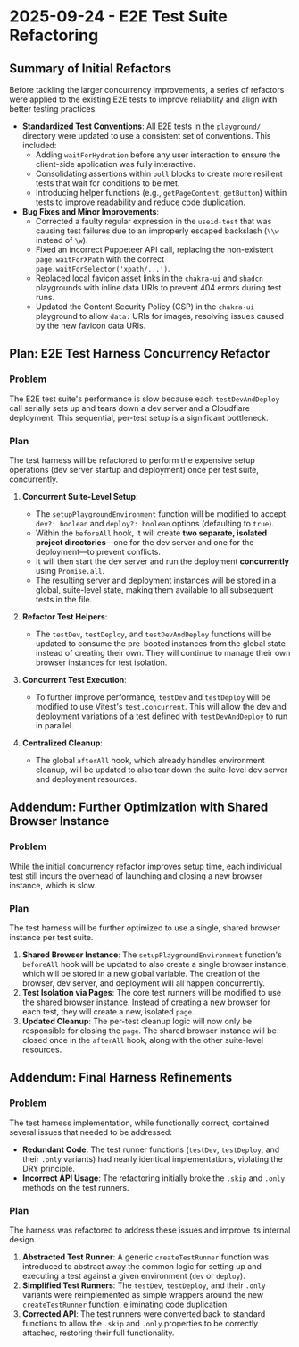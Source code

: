 # 2025-09-24 - E2E Test Suite Refactoring

## Summary of Initial Refactors

Before tackling the larger concurrency improvements, a series of refactors were applied to the existing E2E tests to improve reliability and align with better testing practices.

- **Standardized Test Conventions**: All E2E tests in the `playground/` directory were updated to use a consistent set of conventions. This included:
  - Adding `waitForHydration` before any user interaction to ensure the client-side application was fully interactive.
  - Consolidating assertions within `poll` blocks to create more resilient tests that wait for conditions to be met.
  - Introducing helper functions (e.g., `getPageContent`, `getButton`) within tests to improve readability and reduce code duplication.
- **Bug Fixes and Minor Improvements**:
  - Corrected a faulty regular expression in the `useid-test` that was causing test failures due to an improperly escaped backslash (`\\w` instead of `\w`).
  - Fixed an incorrect Puppeteer API call, replacing the non-existent `page.waitForXPath` with the correct `page.waitForSelector('xpath/...')`.
  - Replaced local favicon asset links in the `chakra-ui` and `shadcn` playgrounds with inline data URIs to prevent 404 errors during test runs.
  - Updated the Content Security Policy (CSP) in the `chakra-ui` playground to allow `data:` URIs for images, resolving issues caused by the new favicon data URIs.

## Plan: E2E Test Harness Concurrency Refactor

### Problem

The E2E test suite's performance is slow because each `testDevAndDeploy` call serially sets up and tears down a dev server and a Cloudflare deployment. This sequential, per-test setup is a significant bottleneck.

### Plan

The test harness will be refactored to perform the expensive setup operations (dev server startup and deployment) once per test suite, concurrently.

1.  **Concurrent Suite-Level Setup**:
    - The `setupPlaygroundEnvironment` function will be modified to accept `dev?: boolean` and `deploy?: boolean` options (defaulting to `true`).
    - Within the `beforeAll` hook, it will create **two separate, isolated project directories**—one for the dev server and one for the deployment—to prevent conflicts.
    - It will then start the dev server and run the deployment **concurrently** using `Promise.all`.
    - The resulting server and deployment instances will be stored in a global, suite-level state, making them available to all subsequent tests in the file.

2.  **Refactor Test Helpers**:
    - The `testDev`, `testDeploy`, and `testDevAndDeploy` functions will be updated to consume the pre-booted instances from the global state instead of creating their own. They will continue to manage their own browser instances for test isolation.

3.  **Concurrent Test Execution**:
    - To further improve performance, `testDev` and `testDeploy` will be modified to use Vitest's `test.concurrent`. This will allow the dev and deployment variations of a test defined with `testDevAndDeploy` to run in parallel.

4.  **Centralized Cleanup**:
    - The global `afterAll` hook, which already handles environment cleanup, will be updated to also tear down the suite-level dev server and deployment resources.

## Addendum: Further Optimization with Shared Browser Instance

### Problem

While the initial concurrency refactor improves setup time, each individual test still incurs the overhead of launching and closing a new browser instance, which is slow.

### Plan

The test harness will be further optimized to use a single, shared browser instance per test suite.

1.  **Shared Browser Instance**: The `setupPlaygroundEnvironment` function's `beforeAll` hook will be updated to also create a single browser instance, which will be stored in a new global variable. The creation of the browser, dev server, and deployment will all happen concurrently.
2.  **Test Isolation via Pages**: The core test runners will be modified to use the shared browser instance. Instead of creating a new browser for each test, they will create a new, isolated `page`.
3.  **Updated Cleanup**: The per-test cleanup logic will now only be responsible for closing the `page`. The shared browser instance will be closed once in the `afterAll` hook, along with the other suite-level resources.

## Addendum: Final Harness Refinements

### Problem

The test harness implementation, while functionally correct, contained several issues that needed to be addressed:

- **Redundant Code**: The test runner functions (`testDev`, `testDeploy`, and their `.only` variants) had nearly identical implementations, violating the DRY principle.
- **Incorrect API Usage**: The refactoring initially broke the `.skip` and `.only` methods on the test runners.

### Plan

The harness was refactored to address these issues and improve its internal design.

1.  **Abstracted Test Runner**: A generic `createTestRunner` function was introduced to abstract away the common logic for setting up and executing a test against a given environment (`dev` or `deploy`).
2.  **Simplified Test Runners**: The `testDev`, `testDeploy`, and their `.only` variants were reimplemented as simple wrappers around the new `createTestRunner` function, eliminating code duplication.
3.  **Corrected API**: The test runners were converted back to standard functions to allow the `.skip` and `.only` properties to be correctly attached, restoring their full functionality.
